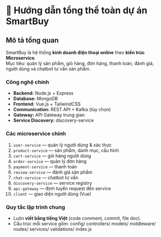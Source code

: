 # 🧭 Hướng dẫn tổng thể toàn dự án SmartBuy

## Mô tả tổng quan
SmartBuy là hệ thống **kinh doanh điện thoại online** theo **kiến trúc Microservice**.  
Mục tiêu: quản lý sản phẩm, giỏ hàng, đơn hàng, thanh toán, đánh giá, người dùng và chatbot tư vấn sản phẩm.

### Công nghệ chính
- **Backend:** Node.js + Express
- **Database:** MongoDB
- **Frontend:** Vue.js + TailwindCSS
- **Communication:** REST API + Kafka (tùy chọn)
- **Gateway:** API Gateway trung gian
- **Service Discovery:** discovery-service

### Các microservice chính
1. `user-service` — quản lý người dùng & xác thực
2. `product-service` — sản phẩm, danh mục, cấu hình
3. `cart-service` — giỏ hàng người dùng
4. `order-service` — quản lý đơn hàng
5. `payment-service` — thanh toán
6. `review-service` — đánh giá sản phẩm
7. `chat-service` — chatbot tư vấn
8. `discovery-service` — service registry
9. `api-gateway` — định tuyến request đến service
10. `client` — giao diện người dùng (Vue)

### Quy tắc lập trình chung
- Luôn **viết bằng tiếng Việt** (code comment, commit, file doc).
- Cấu trúc mỗi service gồm:
config/
controllers/
models/
middleware/
routes/
services/
validations/
index.js